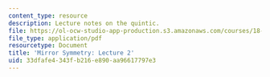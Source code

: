 ```yaml
---
content_type: resource
description: Lecture notes on the quintic.
file: https://ol-ocw-studio-app-production.s3.amazonaws.com/courses/18-969-topics-in-geometry-mirror-symmetry-spring-2009/33dfafe4343fb216e890aa96617797e3_MIT18_969s09_lec09.pdf
file_type: application/pdf
resourcetype: Document
title: 'Mirror Symmetry: Lecture 2'
uid: 33dfafe4-343f-b216-e890-aa96617797e3
---
```

